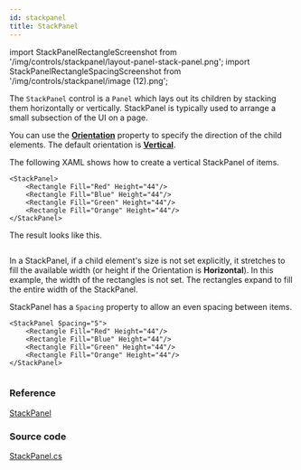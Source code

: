 ```yaml
---
id: stackpanel
title: StackPanel
---
```


import StackPanelRectangleScreenshot from '/img/controls/stackpanel/layout-panel-stack-panel.png';
import StackPanelRectangleSpacingScreenshot from '/img/controls/stackpanel/image (12).png';

The `StackPanel` control is a `Panel` which lays out its children by stacking them horizontally or vertically. StackPanel is typically used to arrange a small subsection of the UI on a page.

You can use the [**Orientation**](https://docs.microsoft.com/en-us/uwp/api/windows.ui.xaml.controls.stackpanel.orientation) property to specify the direction of the child elements. The default orientation is [**Vertical**](https://docs.microsoft.com/en-us/uwp/api/Windows.UI.Xaml.Controls.Orientation).

The following XAML shows how to create a vertical StackPanel of items.

```markup
<StackPanel>
    <Rectangle Fill="Red" Height="44"/>
    <Rectangle Fill="Blue" Height="44"/>
    <Rectangle Fill="Green" Height="44"/>
    <Rectangle Fill="Orange" Height="44"/>
</StackPanel>
```

The result looks like this.

<img className="center" src={StackPanelRectangleScreenshot} alt="" />

In a StackPanel, if a child element's size is not set explicitly, it stretches to fill the available width \(or height if the Orientation is **Horizontal**\). In this example, the width of the rectangles is not set. The rectangles expand to fill the entire width of the StackPanel.

StackPanel has a `Spacing` property to allow an even spacing between items.

```markup
<StackPanel Spacing="5">
    <Rectangle Fill="Red" Height="44"/>
    <Rectangle Fill="Blue" Height="44"/>
    <Rectangle Fill="Green" Height="44"/>
    <Rectangle Fill="Orange" Height="44"/>
</StackPanel>
```

<img className="center" src={StackPanelRectangleSpacingScreenshot} alt="" />

### Reference

[StackPanel](http://reference.avaloniaui.net/api/Avalonia.Controls/StackPanel/)

### Source code

[StackPanel.cs](https://github.com/AvaloniaUI/Avalonia/blob/master/src/Avalonia.Controls/StackPanel.cs)
